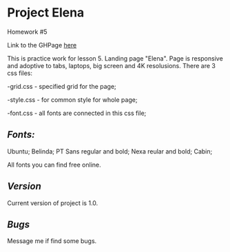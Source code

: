 
Project Elena 
=== 

Homework #5 

Link to the GHPage [here](https://yurasadilenko.github.io/elena/)

This is practice work for lesson 5. Landing page "Elena".
Page is responsive and adoptive to tabs, laptops, big screen and 4K resolusions.
There are 3 css files: 

 -grid.css - specified grid for the page;
 
 -style.css - for common style for whole page;
 
 -font.css - all fonts are connected in this css file;
 

_Fonts:_ 
--- 
 Ubuntu;
 Belinda;
 PT Sans regular and bold;
 Nexa reular and bold;
 Cabin;
 
All fonts you can find free online.

_Version_ 
--- 

Current version of project is 1.0.

_Bugs_ 
--- 

Message me if find some bugs.

